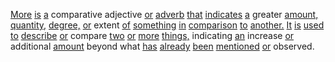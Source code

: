 [More](./more.md) [is](./is.md) [a](./a.md) comparative adjective [or](./or.md) [adverb](./adverb.md) [that](./that.md) [indicates](./indicates.md) [a](./a.md) greater [amount,](./amount.md) [quantity,](./quantity.md) [degree,](./degree.md) [or](./or.md) extent [of](./of.md) [something](./something.md) [in](./in.md) [comparison](./comparison.md) [to](./to.md) [another.](./another.md) [It](./it.md) [is](./is.md) [used](./used.md) [to](./to.md) [describe](./describe.md) [or](./or.md) compare [two](./two.md) [or](./or.md) [more](./more.md) [things,](./things.md) indicating [an](./an.md) increase [or](./or.md) additional [amount](./amount.md) beyond what [has](./has.md) [already](./already.md) [been](./been.md) [mentioned](./mentioned.md) [or](./or.md) observed.